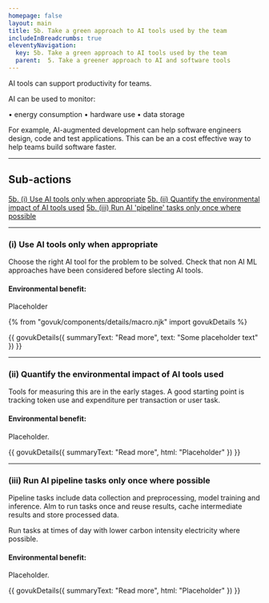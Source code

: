 ```yaml
---
homepage: false
layout: main
title: 5b. Take a green approach to AI tools used by the team
includeInBreadcrumbs: true
eleventyNavigation:
  key: 5b. Take a green approach to AI tools used by the team
  parent:  5. Take a greener approach to AI and software tools
---
```

AI tools can support productivity for teams. 

AI can be used to monitor:

• energy consumption
• hardware use
• data storage

For example, AI-augmented development can help software engineers design, code and test applications. This can be an a cost effective way to help teams build software faster.

* * *

## Sub-actions

[5b. (i) Use AI tools only when appropriate](#(i)-use-ai-tools-only-when-appropriate)
[5b. (ii) Quantify the environmental impact of AI tools used](#(ii)-quantify-the-environmental-impact-of-ai-tools-used)
[5b. (iii) Run AI 'pipeline' tasks only once where possible](#(iii)-run-ai-pipeline-tasks-only-once-where-possible)

* * *

###  (i) Use AI tools only when appropriate

Choose the right AI tool for the problem to be solved.
Check that non AI ML approaches have been considered before slecting AI tools.

#### Environmental benefit: 
Placeholder

{% from "govuk/components/details/macro.njk" import govukDetails %}

{{ govukDetails({
  summaryText: "Read more",
  text: "Some placeholder text"
}) }}
* * *

###  (ii) Quantify the environmental impact of AI tools used

Tools for measuring this are in the early stages. A good starting point is tracking token use and expenditure per transaction or user task.

#### Environmental benefit: 
Placeholder.

{{ govukDetails({
  summaryText: "Read more",
  html: "Placeholder"
}) }}

* * *

###  (iii) Run AI pipeline tasks only once where possible

Pipeline tasks include data collection and preprocessing, model training and inference. AIm to run tasks once and reuse results, cache intermediate results and store processed data.

Run tasks at times of day with lower carbon intensity electricity where possible.

#### Environmental benefit: 
Placeholder.

{{ govukDetails({
  summaryText: "Read more",
  html: "Placeholder"
}) }}
